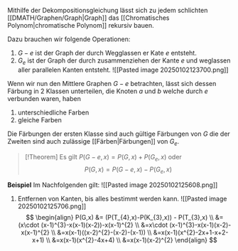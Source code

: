 Mithilfe der Dekompositionsgleichung lässt sich zu jedem schlichten [[DMATH/Graphen/Graph|Graph]] das [[Chromatisches Polynom|chromatische Polynom]] rekursiv bauen.

Dazu brauchen wir folgende Operationen:
1. $G-e$ ist der Graph der durch Wegglassen er Kate $e$ entsteht.
2. $G_{e}$ ist der Graph der durch zusammenziehen der Kante $e$ und weglassen aller parallelen Kanten entsteht.
![[Pasted image 20250102123700.png]]

Wenn wir nun den Mittlere Graphen $G-e$ betrachten, lässt sich dessen Färbung in 2 Klassen unterteilen, die Knoten $a$ und $b$ welche durch $e$ verbunden waren, haben
1. unterschiedliche Farben
2. gleiche Farben

Die Färbungen der ersten Klasse sind auch gültige Färbungen von $G$ die der Zweiten sind auch zulässige [[Färben|Färbungen]] von $G_{e}$.

>[!Theorem]
>Es gilt $P(G-e,x)=P(G,x)+P(G_{e},x)$ oder
>$$
>P(G,x)=P(G-e,x)-P(G_{e},x)
>$$


**Beispiel**
Im Nachfolgenden gilt: 
![[Pasted image 20250102125608.png]]
1. Entfernen von Kanten, bis alles bestimmt werden kann.
![[Pasted image 20250102125706.png]]
$$
\begin{align}
P(G,x) &= (P(T_{4},x)-P(K_{3},x)) - P(T_{3},x) \\
&=(x\cdot (x-1)^{3}-x(x-1)(x-2))-x(x-1)^{2} \\
&=x\cdot (x-1)^{3}-x(x-1)(x-2)-x(x-1)^{2} \\
&=x(x-1)((x-2)^{2}-(x-2)-(x-1)) \\
&=x(x-1)(x^{2}-2x+1-x+2-x+1) \\
&=x(x-1)(x^{2}-4x+4) \\
&=x(x-1)(x-2)^{2}
\end{align}
$$
